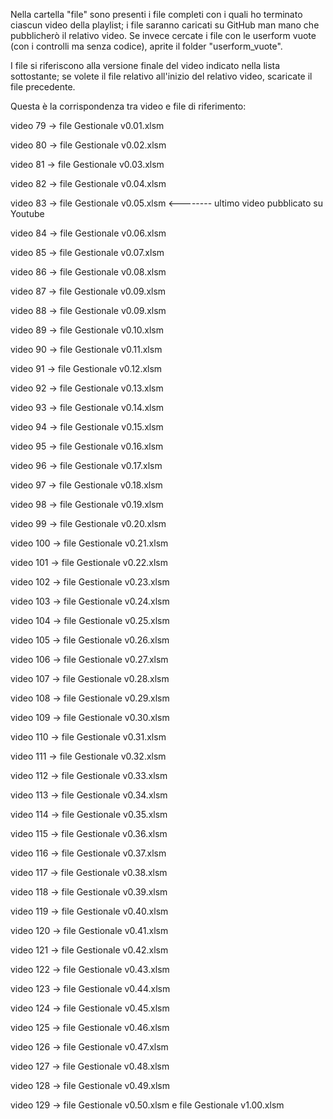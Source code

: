 Nella cartella "file" sono presenti i file completi con i quali ho terminato ciascun video della playlist; i file saranno caricati su GitHub man mano che pubblicherò il relativo video.
Se invece cercate i file con le userform vuote (con i controlli ma senza codice), aprite il folder "userform_vuote".

I file si riferiscono alla versione finale del video indicato nella lista sottostante; se volete il file relativo all'inizio del relativo video, scaricate il file precedente.

Questa è la corrispondenza tra video e file di riferimento:

video 79 -> file Gestionale v0.01.xlsm     

video 80 -> file Gestionale v0.02.xlsm    

video 81 -> file Gestionale v0.03.xlsm       

video 82 -> file Gestionale v0.04.xlsm

video 83 -> file Gestionale v0.05.xlsm <-------- ultimo video pubblicato su Youtube

video 84 -> file Gestionale v0.06.xlsm

video 85 -> file Gestionale v0.07.xlsm

video 86 -> file Gestionale v0.08.xlsm

video 87 -> file Gestionale v0.09.xlsm

video 88 -> file Gestionale v0.09.xlsm

video 89 -> file Gestionale v0.10.xlsm

video 90 -> file Gestionale v0.11.xlsm

video 91 -> file Gestionale v0.12.xlsm

video 92 -> file Gestionale v0.13.xlsm

video 93 -> file Gestionale v0.14.xlsm

video 94 -> file Gestionale v0.15.xlsm

video 95 -> file Gestionale v0.16.xlsm

video 96 -> file Gestionale v0.17.xlsm

video 97 -> file Gestionale v0.18.xlsm

video 98 -> file Gestionale v0.19.xlsm

video 99 -> file Gestionale v0.20.xlsm

video 100 -> file Gestionale v0.21.xlsm

video 101 -> file Gestionale v0.22.xlsm

video 102 -> file Gestionale v0.23.xlsm

video 103 -> file Gestionale v0.24.xlsm

video 104 -> file Gestionale v0.25.xlsm

video 105 -> file Gestionale v0.26.xlsm

video 106 -> file Gestionale v0.27.xlsm

video 107 -> file Gestionale v0.28.xlsm

video 108 -> file Gestionale v0.29.xlsm

video 109 -> file Gestionale v0.30.xlsm

video 110 -> file Gestionale v0.31.xlsm

video 111 -> file Gestionale v0.32.xlsm

video 112 -> file Gestionale v0.33.xlsm

video 113 -> file Gestionale v0.34.xlsm

video 114 -> file Gestionale v0.35.xlsm

video 115 -> file Gestionale v0.36.xlsm

video 116 -> file Gestionale v0.37.xlsm

video 117 -> file Gestionale v0.38.xlsm

video 118 -> file Gestionale v0.39.xlsm

video 119 -> file Gestionale v0.40.xlsm

video 120 -> file Gestionale v0.41.xlsm

video 121 -> file Gestionale v0.42.xlsm

video 122 -> file Gestionale v0.43.xlsm

video 123 -> file Gestionale v0.44.xlsm

video 124 -> file Gestionale v0.45.xlsm

video 125 -> file Gestionale v0.46.xlsm

video 126 -> file Gestionale v0.47.xlsm

video 127 -> file Gestionale v0.48.xlsm

video 128 -> file Gestionale v0.49.xlsm

video 129 -> file Gestionale v0.50.xlsm e file Gestionale v1.00.xlsm 
